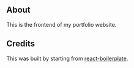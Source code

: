 <div>

## About

<dl>
  This is the frontend of my portfolio website.
</dl>

## Credits

<dl>
  This was built by starting from <a href="https://github.com/react-boilerplate/react-boilerplate">react-boilerplate</a>.
</dl>

</div>
